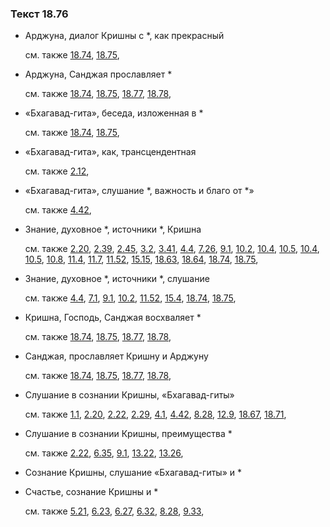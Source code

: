 ### Текст 18.76
	
- Арджуна, диалог Кришны с *, как прекрасный

	см. также  [18.74](../18/1874.md),  [18.75](../18/1875.md), 
	
- Арджуна, Санджая прославляет *

	см. также  [18.74](../18/1874.md),  [18.75](../18/1875.md),  [18.77](../18/1877.md),  [18.78](../18/1878.md), 
	
- «Бхагавад-гита», беседа, изложенная в *

	см. также  [18.74](../18/1874.md),  [18.75](../18/1875.md), 
	
- «Бхагавад-гита», как, трансцендентная

	см. также  [2.12](../02/0212.md), 
	
- «Бхагавад-гита», слушание *, важность и благо от *»

	см. также  [4.42](../04/0442.md), 
	
- Знание, духовное *, источники *, Кришна

	см. также  [2.20](../02/0220.md),  [2.39](../02/0239.md),  [2.45](../02/0245.md),  [3.2](../03/0302.md),  [3.41](../03/0341.md),  [4.4](../04/0404.md),  [7.26](../07/0726.md),  [9.1](../09/0901.md),  [10.2](../10/1002.md),  [10.4](../10/1004.md),  [10.5](../10/1005.md),  [10.4](../10/1004.md),  [10.5](../10/1005.md),  [10.8](../10/1008.md),  [11.4](../11/1104.md),  [11.7](../11/1107.md),  [11.52](../11/1152.md),  [15.15](../15/1515.md),  [18.63](../18/1863.md),  [18.64](../18/1864.md),  [18.74](../18/1874.md),  [18.75](../18/1875.md), 
	
- Знание, духовное *, источники *, слушание

	см. также  [4.4](../04/0404.md),  [7.1](../07/0701.md),  [9.1](../09/0901.md),  [10.2](../10/1002.md),  [11.52](../11/1152.md),  [15.4](../15/1504.md),  [18.74](../18/1874.md),  [18.75](../18/1875.md), 
	
- Кришна, Господь, Санджая восхваляет *

	см. также  [18.74](../18/1874.md),  [18.75](../18/1875.md),  [18.77](../18/1877.md),  [18.78](../18/1878.md), 
	
- Санджая, прославляет Кришну и Арджуну

	см. также  [18.74](../18/1874.md),  [18.75](../18/1875.md),  [18.77](../18/1877.md),  [18.78](../18/1878.md), 
	
- Слушание в сознании Кришны, «Бхагавад-гиты»

	см. также  [1.1](../01/0101.md),  [2.20](../02/0220.md),  [2.22](../02/0222.md),  [2.29](../02/0229.md),  [4.1](../04/0401.md),  [4.42](../04/0442.md),  [8.28](../08/0828.md),  [12.9](../12/1209.md),  [18.67](../18/1867.md),  [18.71](../18/1871.md), 
	
- Слушание в сознании Кришны, преимущества *

	см. также  [2.22](../02/0222.md),  [6.35](../06/0635.md),  [9.1](../09/0901.md),  [13.22](../13/1322.md),  [13.26](../13/1326.md), 
	
- Сознание Кришны, слушание «Бхагавад-гиты» и *

	
- Счастье, сознание Кришны и *

	см. также  [5.21](../05/0521.md),  [6.23](../06/0623.md),  [6.27](../06/0627.md),  [6.32](../06/0632.md),  [8.28](../08/0828.md),  [9.33](../09/0933.md), 
